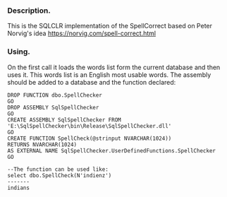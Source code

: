 ### Description.

This is the SQLCLR implementation of the SpellCorrect based on Peter Norvig's idea
https://norvig.com/spell-correct.html 

### Using.

On the first call it loads the words list form the current database and then uses it. 
This words list is an English most usable words.
The assembly should be added to a database and the function declared: 
```
DROP FUNCTION dbo.SpellChecker 
GO 
DROP ASSEMBLY SqlSpellChecker 
GO 
CREATE ASSEMBLY SqlSpellChecker FROM 'E:\SqlSpellChecker\bin\Release\SqlSpellChecker.dll' 
GO 
CREATE FUNCTION SpellCheck(@strinput NVARCHAR(1024)) 
RETURNS NVARCHAR(1024) 
AS EXTERNAL NAME SqlSpellChecker.UserDefinedFunctions.SpellChecker 
GO 

--The function can be used like: 
select dbo.SpellCheck(N'indienz')
-------
indians
```

